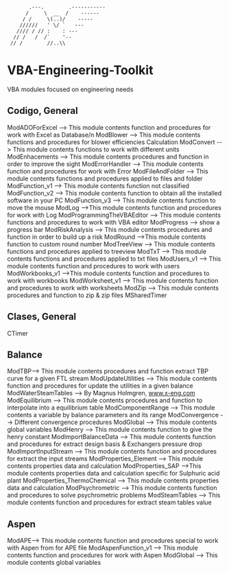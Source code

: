            .---.        .-----------
          /     \  __  /    ------
         / /     \(..)/    -----
        //////   ' \/ `   ---
       //// / // :    : ---
      // /   /  /`    '--
     // /        //..\\

# VBA-Engineering-Toolkit
VBA modules focused on engineering needs

## Codigo, General

ModADOForExcel --> This module contents function and procedures for work with Excel as Database/n
ModBlower --> This module contents functions and procedures for blower efficiencies Calculation
ModConvert --> This module contents functions to work with different units
ModEnhacements --> This module contents procedures and function in order to improve the sight
ModErrorHandler --> This module contents function and procedures for work with Error
ModFileAndFolder --> This module contents functions and procedures applied to files and folder
ModFunction_v1 --> This module contents function not classified
ModFunction_v2 --> This module contents function to obtain all the installed software in your PC
ModFunction_v3 --> This module contents function to move the mouse
ModLog -->This module contents function and procedures for work with Log
ModProgrammingTheVBAEditor --> This module contents functions and procedures to work with VBA editor
ModProgress --> show a progress bar
ModRiskAnalysis --> This module contents procedures and function in order to build up a risk
ModRound -->This module contents function to custom round number
ModTreeView --> This module contents functions and procedures applied to treeview
ModTxT --> This module contents functions and procedures applied to txt files
ModUsers_v1 --> This module contents function and procedures to work with users
ModWorkbooks_v1 -->This module contents function and procedures to work with workbooks
ModWorksheet_v1 -->  This module contents function and procedures to work with worksheets
ModZip --> This module contents procedures and function to zip & zip files
MSharedTimer

## Clases, General
CTimer

## Balance
ModTBP--> This module contents procedures and function extract TBP curve for a given FTL stream
ModUpdateUtilities --> This module contents function and procedures for update the utilities in a given balance
ModWaterSteamTables --> By Magnus Holmgren, www.x-eng.com  
ModEquilibrium --> This module contents procedures and function to interpolate into a equilibrium table
ModComponentRange --> This module contents a variable by balance parameters and its range
ModConvergence --> Different convergence procedures
ModGlobal --> This module contents global variables
ModHenry --> This module contents function to give the henry constant
ModImportBalanceData --> This module contents function and procedures for extract design basis & Exchangers  pressure drop
ModImportInputStream --> This module contents function and procedures for extract the input streams
ModProperties_Element --> This module contents properties data and calculation
ModProperties_SAP -->This module contents properties data and calculation specific for Sulphuric acid plant
ModProperties_ThermoChemical --> This module contents properties data and calculation
ModPsychrometric --> This module contents function and procedures to solve psychrometric problems
ModSteamTables --> This module contents function and procedures for extract steam tables value

## Aspen

ModAPE--> This module contents function and procedures special to work with Aspen from for APE file
ModAspenFunction_v1 --> This module contents function and procedures for work with Aspen
ModGlobal --> This module contents global variables
